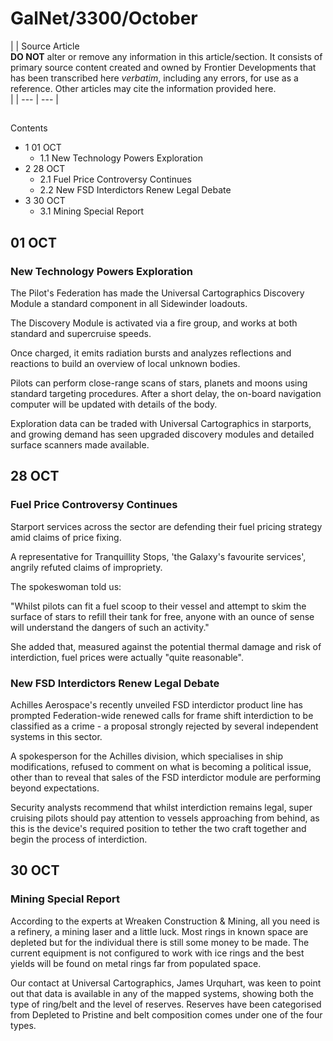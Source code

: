 # GalNet/3300/October
|  | Source Article
<br>**DO NOT** alter or remove any information in this article/section. It consists of primary source content created and owned by Frontier Developments that has been transcribed here *verbatim*, including any errors, for use as a reference. Other articles may cite the information provided here.<br> |
| --- | --- |

## 

Contents

- 1 01 OCT
    - 1.1 New Technology Powers Exploration
- 2 28 OCT
    - 2.1 Fuel Price Controversy Continues
    - 2.2 New FSD Interdictors Renew Legal Debate
- 3 30 OCT
    - 3.1 Mining Special Report

## 01 OCT

### New Technology Powers Exploration

The Pilot's Federation has made the Universal Cartographics Discovery Module a standard component in all Sidewinder loadouts.

The Discovery Module is activated via a fire group, and works at both standard and supercruise speeds.

Once charged, it emits radiation bursts and analyzes reflections and reactions to build an overview of local unknown bodies.

Pilots can perform close-range scans of stars, planets and moons using standard targeting procedures. After a short delay, the on-board navigation computer will be updated with details of the body.

Exploration data can be traded with Universal Cartographics in starports, and growing demand has seen upgraded discovery modules and detailed surface scanners made available. 

## 28 OCT

### Fuel Price Controversy Continues

Starport services across the sector are defending their fuel pricing strategy amid claims of price fixing.

A representative for Tranquillity Stops, 'the Galaxy's favourite services', angrily refuted claims of impropriety.

The spokeswoman told us:

"Whilst pilots can fit a fuel scoop to their vessel and attempt to skim the surface of stars to refill their tank for free, anyone with an ounce of sense will understand the dangers of such an activity."

She added that, measured against the potential thermal damage and risk of interdiction, fuel prices were actually "quite reasonable".  

### New FSD Interdictors Renew Legal Debate

Achilles Aerospace's recently unveiled FSD interdictor product line has prompted Federation-wide renewed calls for frame shift interdiction to be classified as a crime - a proposal strongly rejected by several independent systems in this sector.

A spokesperson for the Achilles division, which specialises in ship modifications, refused to comment on what is becoming a political issue, other than to reveal that sales of the FSD interdictor module are performing beyond expectations.

Security analysts recommend that whilst interdiction remains legal, super cruising pilots should pay attention to vessels approaching from behind, as this is the device's required position to tether the two craft together and begin the process of interdiction.

## 30 OCT

### Mining Special Report

According to the experts at Wreaken Construction & Mining, all you need is a refinery, a mining laser and a little luck. Most rings in known space are depleted but for the individual there is still some money to be made. The current equipment is not configured to work with ice rings and the best yields will be found on metal rings far from populated space.

Our contact at Universal Cartographics, James Urquhart, was keen to point out that data is available in any of the mapped systems, showing both the type of ring/belt and the level of reserves. Reserves have been categorised from Depleted to Pristine and belt composition comes under one of the four types.